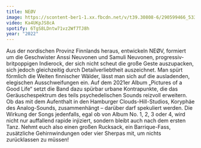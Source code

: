 ```yaml
---
title: NEØV
image: https://scontent-ber1-1.xx.fbcdn.net/v/t39.30808-6/290599466_5337962739583279_6446465536718663396_n.jpg?_nc_cat=101&ccb=1-7&_nc_sid=8bfeb9&_nc_ohc=AA3F7eNEC90AX9B-atY&_nc_oc=AQmUoox-onNOvLRX6mU5kWnFOXxmARK3AnhcaVFN9t7UJr3NZvAVj-mq2wgDzA8P_CM&_nc_ht=scontent-ber1-1.xx&oh=00_AT-tfrvP3_ZXK04AehxPOnhE-LBgyS0KNa2pbYODQbi0tQ&oe=62DC534B
video: Ka4UKpJS8cA
spotify: 6TgS8LDntw71vz2Wf7TJ8h
year: "2022"
---
```

Aus der nordischen Provinz Finnlands heraus, entwickeln NEØV, formiert um die Geschwister Anssi Neuvonen und Samuli Neuvonen, progressiv-britpoppigen Indierock, der sich nicht scheut die große Geste auszupacken, sich jedoch gleichzeitig durch Detailverliebtheit auszeichnet. Man spürt förmlich die Weiten finnischer Wälder, lässt man sich auf die ausladenden, elegischen Ausschweifungen ein. Auf dem 2021er Album „Pictures of a Good Life“ setzt die Band dazu spürbar urbane Kontrapunkte, die das Geräuschespektrum des teils psychedelischen Sounds reizvoll erweitern. Ob das mit dem Aufenthalt in den Hamburger Clouds-Hill-Studios, Koryphäe des Analog-Sounds, zusammenhängt – darüber darf spekuliert werden. Die Wirkung der Songs jedenfalls, egal ob von Album No. 1, 2, 3 oder 4, wird nicht nur auffallend rapide injiziert, sondern bleibt auch nach dem ersten Tanz. Nehmt euch also einen großen Rucksack, ein Barrique-Fass, zusätzliche Gehirnwindungen oder vier Sherpas mit, um nichts zurücklassen zu müssen!
